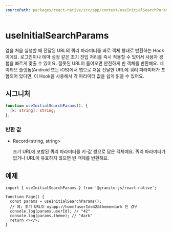 ```yaml
---
sourcePath: packages/react-native/src/app/context/useInitialSearchParams.tsx
---
```


# useInitialSearchParams

앱을 처음 실행할 때 전달된 URL의 쿼리 파라미터를 바로 객체 형태로 반환하는 Hook이에요. 로그인이나 테마 설정 같은 초기 진입 처리를 즉시 적용할 수 있어서 사용자 경험을 빠르게 맞출 수 있어요. 잘못된 URL이 들어오면 안전하게 빈 객체를 반환해요. 네이티브 플랫폼(Android 또는 iOS)에서 앱으로 처음 전달한 URL에 쿼리 파라미터가 포함되어 있다면, 이 Hook을 사용해서 각 파라미터 값을 쉽게 읽을 수 있어요.

## 시그니처

```typescript
function useInitialSearchParams(): {
  [k: string]: string;
};
```

### 반환 값

<ul class="post-parameters-ul">
  <li class="post-parameters-li post-parameters-li-root">
    <span class="post-parameters--type">Record&lt;string, string&gt;</span>
    <br />
    <p class="post-parameters--description">초기 URL에 포함된 쿼리 파라미터를 키-값 쌍으로 담은 객체예요. 쿼리 파라미터가 없거나 URL이 유효하지 않으면 빈 객체를 반환해요.</p>
  </li>
</ul>

## 예제

```tsx
import { useInitialSearchParams } from '@granite-js/react-native';

function Page() {
  const params = useInitialSearchParams();
  // 예: 초기 URL이 myapp://home?userId=42&theme=dark 인 경우
  console.log(params.userId); // "42"
  console.log(params.theme); // "dark"
  return <></>;
}
```
